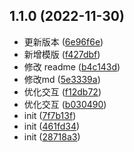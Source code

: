 ## 1.1.0 (2022-11-30)

* 更新版本 ([6e96f6e](https://github.com/2401345934/alan-test-cli/commit/6e96f6e))
* 新增模版 ([f427dbf](https://github.com/2401345934/alan-test-cli/commit/f427dbf))
* 修改 readme ([b4c143d](https://github.com/2401345934/alan-test-cli/commit/b4c143d))
* 修改md ([5e3339a](https://github.com/2401345934/alan-test-cli/commit/5e3339a))
* 优化交互 ([f12db72](https://github.com/2401345934/alan-test-cli/commit/f12db72))
* 优化交互 ([b030490](https://github.com/2401345934/alan-test-cli/commit/b030490))
* init ([7f7b13f](https://github.com/2401345934/alan-test-cli/commit/7f7b13f))
* init ([461fd34](https://github.com/2401345934/alan-test-cli/commit/461fd34))
* init ([28718a3](https://github.com/2401345934/alan-test-cli/commit/28718a3))



